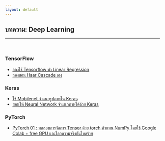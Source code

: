 ```yaml
---
layout: default
---
```


## บทความ: Deep Learning

---

<br>

### TensorFlow

- [ลองใช้ Tensorflow ทำ Linear Regression][nonthakon-tensorflow-lin-reg]
- [ลองสอน Haar Cascade เอง][nonthakon-haar-cascade]

[nonthakon-haar-cascade]: https://medium.com/@nonthakon/%E0%B8%A5%E0%B8%AD%E0%B8%87%E0%B8%AA%E0%B8%AD%E0%B8%99-haar-cascade-%E0%B9%80%E0%B8%AD%E0%B8%87-9bfb6cc64312
[nonthakon-tensorflow-lin-reg]: https://medium.com/@nonthakon/%E0%B8%A5%E0%B8%AD%E0%B8%87%E0%B9%83%E0%B8%8A%E0%B9%89-tensorflow-%E0%B8%97%E0%B8%B3-linear-regression-f9e05d734441

### Keras

- [ใช้ Mobilenet จำแนกรูปภาพใน Keras][nonthakon-mobilenet-pic-keras]
- [สอนให้ Neural Network จำแนกภาพได้ด้วย Keras][neural-network-classify-pic-keras]

[nonthakon-mobilenet-pic-keras]: https://medium.com/@nonthakon/%E0%B9%83%E0%B8%8A%E0%B9%89-mobilenet-%E0%B8%88%E0%B8%B3%E0%B9%81%E0%B8%99%E0%B8%81%E0%B8%A3%E0%B8%B9%E0%B8%9B%E0%B8%A0%E0%B8%B2%E0%B8%9E%E0%B9%83%E0%B8%99-keras-232f5a62e625
[neural-network-classify-pic-keras]: https://medium.com/@nonthakon/%E0%B8%AA%E0%B8%AD%E0%B8%99%E0%B9%83%E0%B8%AB%E0%B9%89-neural-network-%E0%B8%88%E0%B8%B3%E0%B9%81%E0%B8%99%E0%B8%81%E0%B8%A0%E0%B8%B2%E0%B8%9E%E0%B9%84%E0%B8%94%E0%B9%89%E0%B8%94%E0%B9%89%E0%B8%A7%E0%B8%A2-keras-5749d1e7624c

### PyTorch

- [PyTorch 01 : ทดสอบการจัดการ Tensor ด้วย torch ตัวแทน NumPy โดยใช้ Google Colab + free GPU และโลกความจริงอันโหดร้าย][pytorch-01-exp]

[pytorch-01-exp]: https://medium.com/@paripoltoopiroh/pytorch-%E0%B8%97%E0%B8%94%E0%B8%AA%E0%B8%AD%E0%B8%9A%E0%B8%81%E0%B8%B2%E0%B8%A3%E0%B9%83%E0%B8%8A%E0%B9%89%E0%B8%87%E0%B8%B2%E0%B8%99-tensor-torch-%E0%B8%95%E0%B8%B1%E0%B8%A7%E0%B9%81%E0%B8%97%E0%B8%99-numpy-%E0%B8%94%E0%B9%89%E0%B8%A7%E0%B8%A2-google-colab-with-free-5b58b1836369